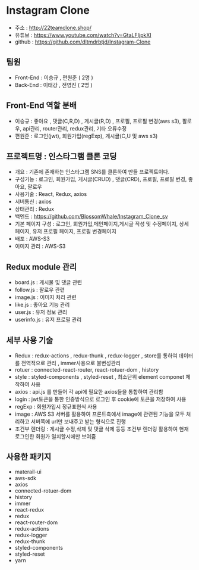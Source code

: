 # Instagram Clone
- 주소 : http://22teamclone.shop/
- 유튜브 : https://www.youtube.com/watch?v=GtaLFIjpkXI
- github : https://github.com/dltmdrbtjd/Instagram-Clone

## 팀원
- Front-End : 이승규 , 편원준 ( 2명 )
- Back-End : 이태강 , 전영진 ( 2명 )

## Front-End 역할 분배
- 이승규 : 좋아요 , 댓글(C,R,D) , 게시글(R,D) , 프로필, 프로필 변경(aws s3), 팔로우, api관리, router관리, redux관리, 기타 오류수정
- 편원준 : 로그인(jwt), 회원가입(regExp), 게시글(C,U 및 aws s3)

## 프로젝트명 : 인스타그램 클론 코딩
- 개요 : 기존에 존재하는 인스타그램 SNS를 클론하여 만들 프로젝트이다.
- 구성기능 : 로그인, 회원가입, 게시글(CRUD) , 댓글(CRD), 프로필, 프로필 변경, 좋아요, 팔로우
- 사용기술 : React, Redux, axios
- 서버통신 : axios
- 상태관리 : Redux
- 백엔드 : https://github.com/BlossomWhale/Instagram_Clone_sv
- 기본 페이지 구성 : 로그인, 회원가입,메인페이지,게시글 작성 및 수정페이지, 상세페이지, 유저 프로필 페이지, 프로필 변경페이지
- 배포 : AWS-S3
- 이미지 관리 : AWS-S3

## Redux module 관리
- board.js : 게시물 및 댓글 관련
- follow.js : 팔로우 관련
- image.js : 이미지 처리 관련
- like.js : 좋아요 기능 관리
- user.js : 유저 정보 관리
- userinfo.js : 유저 프로필 관리

## 세부 사용 기술
- Redux : redux-actions , redux-thunk , redux-logger , store를 통하여 데이터를 전역적으로 관리 , immer사용으로 불변성관리
- rotuer : connected-react-router, react-rotuer-dom , history
- style : styled-components , styled-reset , 최소단위 element componet 제작하여 사용
- axios : api.js 를 만들어 각 api에 필요한 axios들을 통합하여 관리함
- login : jwt토큰을 통한 인증방식으로 로그인 후 cookie에 토큰을 저장하여 사용
- regExp : 회원가입시 정규표현식 사용
- image : AWS S3 서버를 활용하여 프론트측에서 image에 관련된 기능을 모두 처리하고 서버쪽에 url만 보내주고 받는 형식으로 진행
- 조건부 렌더링 : 게시글 수정,삭제 및 댓글 삭제 등등 조건부 렌더링 활용하여 현재 로그인한 회원가 일치할시에만 보여줌

## 사용한 패키지
- materail-ui
- aws-sdk
- axios
- connected-rotuer-dom
- history
- immer
- react-redux
- redux
- react-router-dom
- redux-actions
- redux-logger
- redux-thunk
- styled-components
- styled-reset
- yarn
